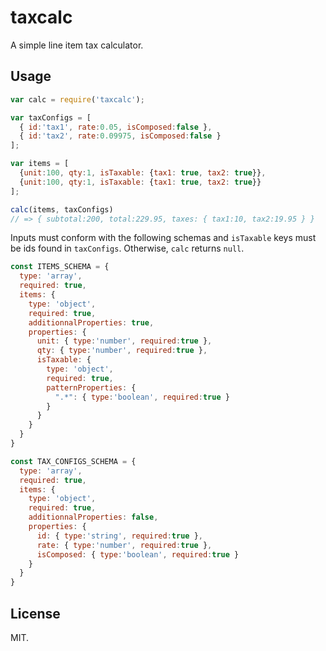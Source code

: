 # taxcalc

A simple line item tax calculator.

## Usage

```javascript
var calc = require('taxcalc');

var taxConfigs = [
  { id:'tax1', rate:0.05, isComposed:false },
  { id:'tax2', rate:0.09975, isComposed:false }
];

var items = [
  {unit:100, qty:1, isTaxable: {tax1: true, tax2: true}},
  {unit:100, qty:1, isTaxable: {tax1: true, tax2: true}}
];

calc(items, taxConfigs)
// => { subtotal:200, total:229.95, taxes: { tax1:10, tax2:19.95 } }
```

Inputs must conform with the following schemas and `isTaxable` keys
must be ids found in `taxConfigs`. Otherwise, `calc` returns `null`.

```javascript
const ITEMS_SCHEMA = {
  type: 'array',
  required: true,
  items: {
    type: 'object',
    required: true,
    additionnalProperties: true,
    properties: {
      unit: { type:'number', required:true },
      qty: { type:'number', required:true },
      isTaxable: {
        type: 'object',
        required: true,
        patternProperties: {
          ".*": { type:'boolean', required:true }
        }
      }
    }
  }
}

const TAX_CONFIGS_SCHEMA = {
  type: 'array',
  required: true,
  items: {
    type: 'object',
    required: true,
    additionnalProperties: false,
    properties: {
      id: { type:'string', required:true },
      rate: { type:'number', required:true },
      isComposed: { type:'boolean', required:true }
    }
  }
}
```

## License

MIT.

